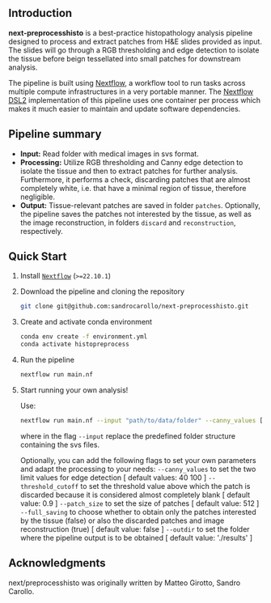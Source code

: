 ## Introduction

**next-preprocesshisto** is a best-practice histopathology analysis pipeline designed to process and extract patches from H&E slides provided as input. The slides will go through a RGB thresholding and edge detection to isolate the tissue before beign tessellated into small patches for downstream analysis.

The pipeline is built using [Nextflow](https://www.nextflow.io), a workflow tool to run tasks across multiple compute infrastructures in a very portable manner. The [Nextflow DSL2](https://www.nextflow.io/docs/latest/dsl2.html) implementation of this pipeline uses one container per process which makes it much easier to maintain and update software dependencies.


## Pipeline summary

* **Input:** Read folder with medical images in svs format.
* **Processing:** Utilize RGB thresholding and Canny edge detection to isolate the tissue and then to extract patches for further analysis. Furthermore, it performs a check, discarding patches that are almost completely white, i.e. that have a minimal region of tissue, therefore negligible.
* **Output:** Tissue-relevant patches are saved in folder `patches`. Optionally, the pipeline saves the patches not interested by the tissue, as well as the image reconstruction, in folders `discard` and `reconstruction`, respectively.

## Quick Start

1. Install [`Nextflow`](https://www.nextflow.io/docs/latest/getstarted.html#installation) (`>=22.10.1`)

2. Download the pipeline and cloning the repository

   ```bash
   git clone git@github.com:sandrocarollo/next-preprocesshisto.git
   ```

3. Create and activate conda environment

   ```bash
   conda env create -f environment.yml
   conda activate histopreprocess
   ```

4. Run the pipeline

   ```bash
   nextflow run main.nf 
   ```

5. Start running your own analysis!

   Use:
   ```bash
   nextflow run main.nf --input "path/to/data/folder" --canny_values [40, 100] --threshold_cutoff 0.9 --patch_size 512 --full_saving false --outdir './results'
   ```
   where in the flag `--input` replace the predefined folder structure containing the svs files. 

   Optionally, you can add the following flags to set your own parameters and adapt the processing to your needs:
   `--canny_values` to set the two limit values for edge detection [ default values: 40 100 ]
   `--threshold_cutoff` to set the threshold value above which the patch is discarded because it is considered almost completely blank [ default value: 0.9 ]
   `--patch_size` to set the size of patches [ default value: 512 ]
   `--full_saving` to choose whether to obtain only the patches interested by the tissue (false) or also the discarded patches and image reconstruction (true) [ default value: false ]
   `--outdir` to set the folder where the pipeline output is to be obtained [ default value: './results' ]


## Acknowledgments

next/preprocesshisto was originally written by Matteo Girotto, Sandro Carollo.

